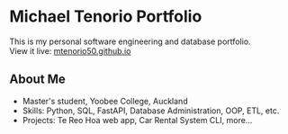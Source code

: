 # Michael Tenorio Portfolio

This is my personal software engineering and database portfolio.  
View it live: [mtenorio50.github.io](https://mtenorio50.github.io/portfolio/)

## About Me
- Master's student, Yoobee College, Auckland
- Skills: Python, SQL, FastAPI, Database Administration, OOP, ETL, etc.
- Projects: Te Reo Hoa web app, Car Rental System CLI, more...
